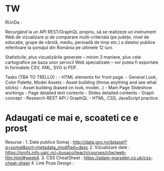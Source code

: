 # TW

RUnDa : 

Recurgând la un API REST/GraphQL propriu, să se realizeze un instrument Web de vizualizare și de comparare multi-criteriala (pe județe, nivel de educație, grupe de vârstă, mediu, perioadă de timp etc.) a datelor publice referitoare la șomajul din România pe ultimele 12 luni.

Statisticile, plus vizualizările generate – minim 3 maniere, plus cele cartografice pe baza unor servicii Web specializate – vor putea fi exportate în formatele CSV, XML, SVG si PDF.

Tasks (TBA TO TRELLO) : 
    - HTML elements for front page.
    - General Look, Color Palette, Model Assets
    - Asset building (throw anything and see what sticks)
    - Asset building (based on look, model...)
    - Main Page Slideshow workings
    - Page detailed text contents
    - Slides detailed contents
    - Graph concept
    - Research REST API / GraphQL
    - HTML, CSS, JavaScript practice.

# Adaugati ce mai e, scoateti ce e prost

Resurse : 
    1. Date publice Somaj : http://data.gov.ro/dataset?q=somaj&sort=metadata_modified+desc
    2. Vizualizare date : https://profs.info.uaic.ro/~busaco/teach/courses/cliw/web-film.html#week4.
    3. CSS CheatSheet : https://adam-marsden.co.uk/css-cheat-sheet
    4. Link Poze Design : <insert here sergiu>